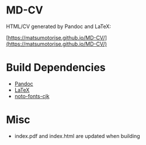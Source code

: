# MD-CV
HTML/CV generated by Pandoc and LaTeX:

[https://matsumotorise.github.io/MD-CV/](https://matsumotorise.github.io/MD-CV/)

# Build Dependencies
+ [Pandoc](https://www.archlinux.org/packages/community/x86_64/pandoc/)
+ [LaTeX](https://www.archlinux.org/groups/x86_64/texlive-most/)
+ [noto-fonts-cjk](https://www.archlinux.org/packages/extra/any/noto-fonts-cjk/)


# Misc
+ index.pdf and index.html are updated when building
